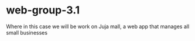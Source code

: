 # web-group-3.1

Where in this case we will be work on Juja mall, a web app that manages all small businesses
